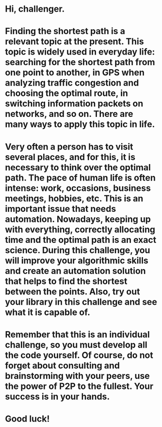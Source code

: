 # Hi, challenger.
# Finding the shortest path is a relevant topic at the present. This topic is widely used in everyday life: searching for the shortest path from one point to another, in GPS when analyzing traffic congestion and choosing the optimal route, in switching information packets on networks, and so on. There are many ways to apply this topic in life.
#
# Very often a person has to visit several places, and for this, it is necessary to think over the optimal path. The pace of human life is often intense: work, occasions, business meetings, hobbies, etc. This is an important issue that needs automation. Nowadays, keeping up with everything, correctly allocating time and the optimal path is an exact science. During this challenge, you will improve your algorithmic skills and create an automation solution that helps to find the shortest between the points. Also, try out your library in this challenge and see what it is capable of.
#
# Remember that this is an individual challenge, so you must develop all the code yourself. Of course, do not forget about consulting and brainstorming with your peers, use the power of P2P to the fullest. Your success is in your hands.
#
# Good luck!